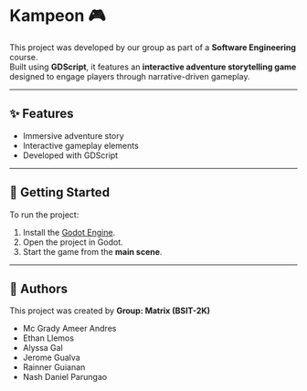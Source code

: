 # Kampeon 🎮  

This project was developed by our group as part of a **Software Engineering** course.  
Built using **GDScript**, it features an **interactive adventure storytelling game** designed to engage players through narrative-driven gameplay.

---

## ✨ Features
- Immersive adventure story  
- Interactive gameplay elements  
- Developed with GDScript  

---

## 🚀 Getting Started
To run the project:  
1. Install the [Godot Engine](https://godotengine.org/).  
2. Open the project in Godot.  
3. Start the game from the **main scene**.  

---

## 👥 Authors
This project was created by **Group: Matrix (BSIT-2K)**  

- Mc Grady Ameer Andres  
- Ethan Llemos  
- Alyssa Gal  
- Jerome Gualva  
- Rainner Guianan  
- Nash Daniel Parungao  


